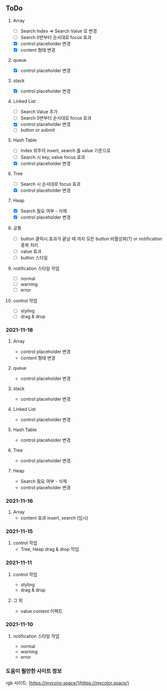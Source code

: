 ## ToDo

1. Array

   - [ ] Search Index => Search Value 로 변경
   - [ ] Search 0번부터 순서대로 focus 효과
   - [x] control placeholder 변경
   - [x] content 형태 변경

1. queue

   - [x] control placeholder 변경

1. stack

   - [x] control placeholder 변경

1. Linked List

   - [ ] Search Value 추가
   - [ ] Search 0번부터 순서대로 focus 효과
   - [x] control placeholder 변경
   - [ ] button or submit

1. Hash Table

   - [ ] Index 위주의 insert, search 를 value 기준으로
   - [ ] Search 시 key, value focus 효과
   - [x] control placeholder 변경

1. Tree

   - [ ] Search 시 순서대로 focus 효과
   - [x] control placeholder 변경

1. Heap

   - [x] Search 필요 여부 - 삭제
   - [x] control placeholder 변경

1. 공통

   - [ ] button 클릭시 효과가 끝날 때 까지 모든 button 비활성화(?) or notification 중복 처리
   - [ ] value 효과
   - [ ] button 스타일

1. notification 스타일 작업

   - [ ] normal
   - [ ] warning
   - [ ] error

1. control 작업
   - [ ] styling
   - [ ] drag & drop

### 2021-11-18

1. Array

   - control placeholder 변경
   - content 형태 변경

1. queue

   - control placeholder 변경

1. stack

   - control placeholder 변경

1. Linked List

   - control placeholder 변경

1. Hash Table

   - control placeholder 변경

1. Tree

   - control placeholder 변경

1. Heap
   - Search 필요 여부 - 삭제
   - control placeholder 변경

### 2021-11-16

1. Array
   - content 효과 insert, search (임시)

### 2021-11-15

1. control 작업
   - Tree, Heap drag & drop 작업

### 2021-11-11

1. control 작업

   - styling
   - drag & drop

1. 그 외
   - value content 이팩트

### 2021-11-10

1. notification 스타일 작업

   - normal
   - warning
   - error

### 도움이 될만한 사이트 정보

rgb 사이트: [https://mycolor.space/](https://mycolor.space/)
